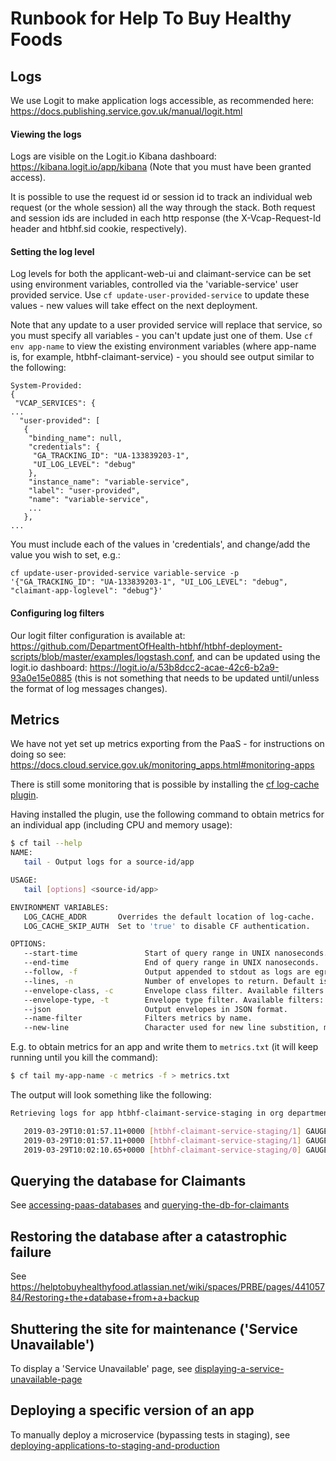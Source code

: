 # Runbook for Help To Buy Healthy Foods


## Logs
We use Logit to make application logs accessible, as recommended here: https://docs.publishing.service.gov.uk/manual/logit.html

#### Viewing the logs
Logs are visible on the Logit.io Kibana dashboard: https://kibana.logit.io/app/kibana
(Note that you must have been granted access).

It is possible to use the request id or session id to track an individual web request (or the whole session) all the way through the stack.
Both request and session ids are included in each http response (the X-Vcap-Request-Id header and htbhf.sid cookie, respectively).

#### Setting the log level
Log levels for both the applicant-web-ui and claimant-service can be set using environment variables, 
controlled via the 'variable-service' user provided service. Use `cf update-user-provided-service` to update these values - new values will take effect on the next deployment.

Note that any update to a user provided service will replace that service, so you must specify all variables - you can't update just one of them.
Use `cf env app-name` to view the existing environment variables (where app-name is, for example, htbhf-claimant-service) - you should see output similar to the following:
```
System-Provided:
{
 "VCAP_SERVICES": {
...
  "user-provided": [
   {
    "binding_name": null,
    "credentials": {
     "GA_TRACKING_ID": "UA-133839203-1",
     "UI_LOG_LEVEL": "debug"
    },
    "instance_name": "variable-service",
    "label": "user-provided",
    "name": "variable-service",
    ...
   },
...
```
You must include each of the values in 'credentials', and change/add the value you wish to set, e.g.:
```
cf update-user-provided-service variable-service -p '{"GA_TRACKING_ID": "UA-133839203-1", "UI_LOG_LEVEL": "debug", "claimant-app-loglevel": "debug"}'
```

#### Configuring log filters
Our logit filter configuration is available at: https://github.com/DepartmentOfHealth-htbhf/htbhf-deployment-scripts/blob/master/examples/logstash.conf,
and can be updated using the logit.io dashboard: https://logit.io/a/53b8dcc2-acae-42c6-b2a9-93a0e15e0885
(this is not something that needs to be updated until/unless the format of log messages changes).


## Metrics
We have not yet set up metrics exporting from the PaaS - for instructions on doing so see: https://docs.cloud.service.gov.uk/monitoring_apps.html#monitoring-apps

There is still some monitoring that is possible by installing the [cf log-cache plugin](https://github.com/cloudfoundry/log-cache-cli#installing-plugin).

Having installed the plugin, use the following command to obtain metrics for an individual app (including CPU and memory usage):
```bash
$ cf tail --help
NAME:
   tail - Output logs for a source-id/app

USAGE:
   tail [options] <source-id/app>

ENVIRONMENT VARIABLES:
   LOG_CACHE_ADDR       Overrides the default location of log-cache.
   LOG_CACHE_SKIP_AUTH  Set to 'true' to disable CF authentication.

OPTIONS:
   --start-time               Start of query range in UNIX nanoseconds.
   --end-time                 End of query range in UNIX nanoseconds.
   --follow, -f               Output appended to stdout as logs are egressed.
   --lines, -n                Number of envelopes to return. Default is 10.
   --envelope-class, -c       Envelope class filter. Available filters: 'logs', 'metrics', and 'any'.
   --envelope-type, -t        Envelope type filter. Available filters: 'log', 'counter', 'gauge', 'timer', 'event', and 'any'.
   --json                     Output envelopes in JSON format.
   --name-filter              Filters metrics by name.
   --new-line                 Character used for new line substition, must be single unicode character. Default is '\n'.
```

E.g. to obtain metrics for an app and write them to `metrics.txt` (it will keep running until you kill the command):
```bash
$ cf tail my-app-name -c metrics -f > metrics.txt
```
The output will look something like the following:
```bash
Retrieving logs for app htbhf-claimant-service-staging in org department-of-health-and-social-care / space staging as msmith@equalexperts.com...

   2019-03-29T10:01:57.11+0000 [htbhf-claimant-service-staging/1] GAUGE cpu:0.093310 percentage disk:175607808.000000 bytes disk_quota:1073741824.000000 bytes memory:292302848.000000 bytes memory_quota:1073741824.000000 bytes
   2019-03-29T10:01:57.11+0000 [htbhf-claimant-service-staging/1] GAUGE absolute_entitlement:0.000000 nanoseconds absolute_usage:69119660018.000000 nanoseconds container_age:20990298995898.000000 nanoseconds
   2019-03-29T10:02:10.65+0000 [htbhf-claimant-service-staging/0] GAUGE cpu:0.105926 percentage disk:175607808.000000 bytes disk_quota:1073741824.000000 bytes memory:280776704.000000 bytes memory_quota:107374182
```

## Querying the database for Claimants
See [accessing-paas-databases](https://github.com/DepartmentOfHealth-htbhf/htbhf-claimant-service/tree/master/db#accessing-paas-databases)
and [querying-the-db-for-claimants](https://github.com/DepartmentOfHealth-htbhf/htbhf-claimant-service/tree/master/db#querying-the-db-for-claimants)

## Restoring the database after a catastrophic failure
See https://helptobuyhealthyfood.atlassian.net/wiki/spaces/PRBE/pages/44105784/Restoring+the+database+from+a+backup

## Shuttering the site for maintenance ('Service Unavailable')
To display a 'Service Unavailable' page, see [displaying-a-service-unavailable-page](https://github.com/DepartmentOfHealth-htbhf/htbhf-deployment-scripts/tree/master/management-scripts#displaying-a-service-unavailable-page)

## Deploying a specific version of an app
To manually deploy a microservice (bypassing tests in staging), see [deploying-applications-to-staging-and-production](https://github.com/DepartmentOfHealth-htbhf/htbhf-deployment-scripts/tree/master/management-scripts#deploying-applications-to-staging-and-production)